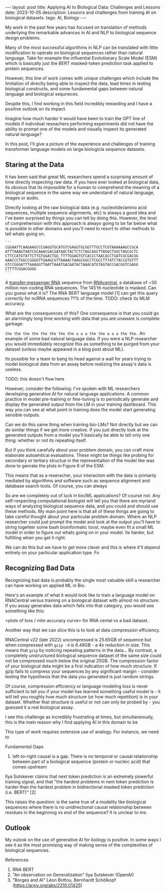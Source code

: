 --- layout: post title:  Applying AI to Biological Data: Challenges and Lessons date:
2023-10-05 description: Lessons and challenges from training AI on biological datasets.
tags: AI, Biology ---

My work in the past few years has focused on translation of methods underlying the
remarkable advances in AI and NLP to biological sequence design problems.

Many of the most successful algorithms in NLP can be translated with little modification
to operate on biological sequences rather than natural language. Take for example the
influential Evolutionary Scale Model (ESM) which is basically just the BERT masked-token
prediction task applied to protein sequences.

However, this line of work comes with unique challenges which include the limitation of
direclty being able to inspect the data, lead times in testing biological constructs,
and some fundamental gaps between natural language and biological sequneces.

Despite this, I find working in this field incredibly rewarding and I have a positive
outlook on its impact.

Imagine how much harder it would have been to train the GPT line of models if individual
reseachers performing experiments did not have the ability to prompt one of the models
and visually inspect its generated natural language?

In this post, I'll give a picture of the experience and challenges of training
transformer language models on large biologicla sequence datasets.

## Staring at the Data

It has been said that great ML researchers spend a surprising amount of time directly
inspecting raw data. If you have ever looked at biological data, its obvious that its
impossible for a human to comprehend the  meaning of a biological sequence in the same
way we understand of natural language, images or audio.

<!-- Maybe make this a hover-over text? --> <!-- Eric Lander in 2004 famously said about
the Human Genome Project "Bought the --> <!-- book. Hard to read." -->

<!-- One particularly challenging aspect of working with biological sequence data is -->
<!-- that you cannot comprehend it simply by looking it as you could for natural -->
<!-- language, images or audio data types. -->

Directly looking at the raw biological data (e.g. nucleotide/amino acid sequences,
multiple sequence alignments, etc) is always a good idea and I've been surprised by
things you can tell by doing this. However, the  level of comprehension with this
approach is always going to be far below what is possible in other domains and you'll
need to resort to other methods to tell whats going on.

    ```
    CGGAATTCAAGAAGCCCGAGGTGCATGTCGAGGTGCGGTTTGCCTCGTAAAAAAGCCGCA
    ATTTAAAGTAATCGCAAACGACGATAACTACTCTCTAGCAGCTTAGGCTGGCTAGCGCTC
    CTTCCATGTATTCTTGTGGACTGG_TTTTGGAGTGTCACCCTAACACCTGATCGCGACGG
    AAACCCTGGCCGGGGTTGAAGCGTTAAAACTAAGCGGCCTCGCCTTTATCTACCGTGTTT
    GTCCGGGATTTAAAGGTTAATTAAATGACAATACTAAACATGTAGTACCGACGGTCGAGG
    CTTTTCGGACGGGG
    ```

A [transfer-messenger RNA](https://en.wikipedia.org/wiki/Transfer-messenger_RNA)
sequence from [RNAcentral](https://rnacentral.org), a database of ~30 million non-coding
RNA sequences. The 145'th nucleotide is masked. Can you guess what it is? The RNA BERT
language model [1] can get this query correctly for ncRNA sequences ??% of the time.
TODO: check its MLM accuracy.

What are the consequences of this? One consequence is that you could go an alarmingly
long time working with data that you are unaware is complete garbage.

``` the the the the the the the the a a a the the a a a the the. ``` An example of some
bad natural language data. If you were a NLP researcher you would immediately recognize
this as something to be purged from your dataset (unless maybe appeared in a blog post
about ML).

Its possible for a team to bang its head against a wall for years trying to model
biological data from an assay before realizing the assay's data is useless.

TODO: this doesn't flow here

However, consider the following: I've spoken with ML researchers developing generative
AI for natural language applications. A common practice in model pre-training or
fine-tuning is to periodically generate and display the generated output from the LM in
your training dashboard. This way you can see at what point in training does the model
start generating sensible outputs.

Can we do this same thing when training bio-LMs? Not directly but we can do similar
things if we get more creative. If you just directly look at the generated outputs from
a model you'll basically be able to tell only one thing: whether or not its repeating
itself.

But if you think carefully about your problem domain, you can craft more elaborate
autoamtical evaluations. These might be things like probing for secondary or tertiary
structue in the representaiton of the model like was done to genrate the plots in Figure
6 of the ESM.

This means that as a reseracher, your interaction with the data is primarily mediated by
algorithms and software such as sequence alignment and database search tools. Of course,
you can always

So are we completely out of luck in bio/ML applications? Of course not. Any
self-respecting computational biologist will tell you that there are myriand ways of
analyzing biological sequence data, and you could and should use these methods. My main
point here is that all of these things are going to take careful thought about your
particular problem domain. Where an NLP researcher could just prompt the model and look
at the output you'll have to string togehter some bash bioinformatic toosl, maybe even
fit a small ML model in order to figure out whats going on in your model. Its harder,
but fulfilling when you get it right.

We can do this but we have to get more clever and this is where it'll depend entirely on
your particular application type. Fo


## Recognizing Bad Data

Recognizing bad data is probably the single most valuable skill a researcher can have
working on applied ML in Bio.

Here's an example of what it would look like to train a language model on RNACentral
versus training on a biological dataset with almost no structure. If you assay generates
data which falls into that category, you would see something like this:

<plots of loss / mlm accuracy curve> for RNA cental vs a bad dataset.

Another way that we can slice this is to look at data compression efficiency.

RNACentral v22 (late 2022) uncompressed is 25.65GB of sequence but when compressed with
`gzip -9` is 6.48GB - a 4x reduction in size. This means that `gzip` by noticing
repeating patterns in the data... By contrast, a completely unstructured biological
sequence dataset of the same size could not be compressed much below the original 25GB.
The compression factor of your biological data might be a first indication of how much
structure. If gzip fails to compress your sequences by any significant margin - consider
testing the hypothesis that the data you generated is just random strings.

Of course, compression efficiency or language modeling loss is never sufficient to tell
you if your model has learned something useful model is - it will tell you roughly how
much structure (or how much repetition) is in your dataset. Whether that structure is
useful or not can only be probed by - you guessed it a real biological assay.

I see this challenge as incredibly frustrating at times, but simultaneously, this is the
main reason why I find applying AI in this domain to be

This type of work requires extensive use of analogy. For instance, we need to


Fundamental Gaps
1. left-to-right causal is a gap. There is no temporal or causal relationship between
   part of a biological sequence (protein or nucleic acid) that comes upstream

Ilya Sutskever claims that next token prediction is an extremely powerful training
signal, and that "the hardest problems in next token prediction is harder than the
hardest problem in bidirectional masked token prediction (i.e. BERT)" [2]

This raises the question: is the same true of a modality like biological sequences where
there is no unidirectional causal relationship between residues in the beginning vs end
of the sequence? It is unclear to me.


## Outlook

My oulook on the use of generative AI for biology is positive. In some ways I see it as
the most promising way of making sense of the complexities of biological sequences.


References
1. RNA BERT
2. "An observation on Generalization" Ilya Sutskever (OpenAI)
3. "Borges and AI" Léon Bottou, Bernhardt Schölkopf (https://arxiv.org/abs/2310.01425)


